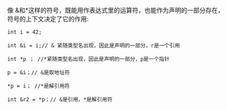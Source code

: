 像 &和*这样的符号，既能用作表达式里的运算符，也能作为声明的一部分存在，符号的上下文决定了它的作用:

```
int i = 42;  

int &i = i;// & 紧随类型名出现，因此是声明的一部分，r是一个引用

int *p ； //*紧随类型名出现，因此是声明的一部分，p是一个指针

p = &i；// &是取地址符

*p = i； //*是解引用符

int &r2 = *p；// &是引用，*是解引用符
```